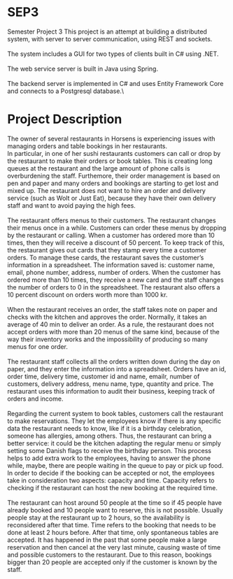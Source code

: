 # SEP3
Semester Project 3
This project is an attempt at building a distributed system, with server to server communication, using REST and sockets.\
\
The system includes a GUI for two types of clients built in C# using .NET.\
\
The web service server is built in Java using Spring.\
\
The backend server is implemented in C# and uses Entity Framework Core and connects to a Postgresql database.\

# Project Description
The owner of several restaurants in Horsens is experiencing issues with managing orders and table bookings in her restaurants.\
In particular, in one of her sushi restaurants customers can call or drop by the restaurant to make their orders or book tables. This is creating long queues at the restaurant and the large amount of phone calls is overburdening the staff. Furthemore, their order management is based on pen and paper and many orders and bookings are starting to get lost and mixed up. The restaurant does not want to hire an order and delivery service (such as Wolt or Just Eat), because they have their own delivery staff
and want to avoid paying the high fees.\
\
The restaurant offers menus to their customers. The restaurant changes their menus once in a while. Customers can order these menus by dropping by the restaurant or calling. When a customer has ordered more than 10 times, then they will receive a discount of 50 percent. To keep track of this, the restaurant gives out cards that they stamp every time a customer orders. To manage these cards, the restaurant saves the customer’s information in a spreadsheet. The information saved is: customer name, email, phone number, address, number of orders. When the customer has ordered more than 10 times, they receive a new card and the staff changes the number of orders to 0 in the spreadsheet. The restaurant also offers a 10 percent discount on orders worth more than 1000 kr.\
\
When the restaurant receives an order, the staff takes note on paper and checks with the kitchen and approves the order. Normally, it takes an average of 40 min to deliver
an order. As a rule, the restaurant does not accept orders with more than 20 menus of the same kind, because of the way their inventory works and the impossibility of
producing so many menus for one order.\
\
The restaurant staff collects all the orders written down during the day on paper, and they enter the information into a spreadsheet. Orders have an id, order time, delivery
time, customer id and name, emailr, number of customers, delivery address, menu name, type, quantity and price. The restaurant uses this information to audit their business, keeping track of orders and income.\
\
Regarding the current system to book tables, customers call the restaurant to make reservations. They let the employees know if there is any specific data the restaurant
needs to know, like if it is a birthday celebration, someone has allergies, among others. Thus, the restaurant can bring a better service: it could be the kitchen adapting the regular menu or simply setting some Danish flags to receive the birthday person. This process helps to add extra work to the employees, having to answer the phone while,
maybe, there are people waiting in the queue to pay or pick up food. In order to decide if the booking can be accepted or not, the employees take in consideration two aspects: capacity and time. Capacity refers to checking if the restaurant can host the new booking at the required time.\
\
The restaurant can host around 50 people at the time so if 45 people have already booked and 10 people want to reserve, this is not possible. Usually people stay at the restaurant up to 2 hours, so the availability is reconsidered after that time. Time refers to the booking that needs to be done at least 2 hours before. After that time, only spontaneous tables are accepted. It has happened in the past that some people make a large reservation and then cancel at the very last minute, causing waste of time and possible customers to the restaurant. Due to this reason, bookings bigger than 20 people are accepted only if the customer is known by the staff.

